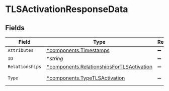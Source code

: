 # TLSActivationResponseData


## Fields

| Field                                                                                                 | Type                                                                                                  | Required                                                                                              | Description                                                                                           | Example                                                                                               |
| ----------------------------------------------------------------------------------------------------- | ----------------------------------------------------------------------------------------------------- | ----------------------------------------------------------------------------------------------------- | ----------------------------------------------------------------------------------------------------- | ----------------------------------------------------------------------------------------------------- |
| `Attributes`                                                                                          | [*components.Timestamps](../../models/components/timestamps.md)                                       | :heavy_minus_sign:                                                                                    | N/A                                                                                                   |                                                                                                       |
| `ID`                                                                                                  | **string*                                                                                             | :heavy_minus_sign:                                                                                    | N/A                                                                                                   | aCtguUGZzb2W9Euo4moOR                                                                                 |
| `Relationships`                                                                                       | [*components.RelationshipsForTLSActivation](../../models/components/relationshipsfortlsactivation.md) | :heavy_minus_sign:                                                                                    | N/A                                                                                                   |                                                                                                       |
| `Type`                                                                                                | [*components.TypeTLSActivation](../../models/components/typetlsactivation.md)                         | :heavy_minus_sign:                                                                                    | Resource type.                                                                                        |                                                                                                       |